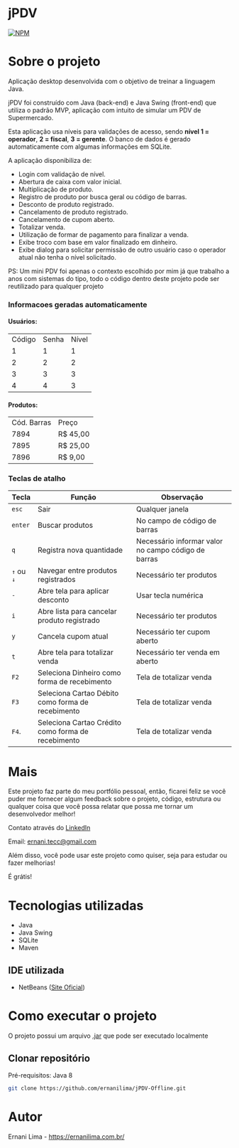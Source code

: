 # jPDV
[![NPM](https://img.shields.io/npm/l/react)](https://github.com/ernanilima/jpdv/blob/master/LICENSE) 

# Sobre o projeto
Aplicação desktop desenvolvida com o objetivo de treinar a linguagem Java.

jPDV foi construído com Java (back-end) e Java Swing (front-end) que utiliza o padrão MVP, aplicação com intuito de simular um PDV de Supermercado.

Esta aplicação usa níveis para validações de acesso, sendo **nível 1 = operador**, **2 = fiscal**, **3 = gerente**.
O banco de dados é gerado automaticamente com algumas informações em SQLite.

A aplicação disponibiliza de:
* Login com validação de nível.
* Abertura de caixa com valor inicial.
* Multiplicação de produto.
* Registro de produto por busca geral ou código de barras.
* Desconto de produto registrado.
* Cancelamento de produto registrado.
* Cancelamento de cupom aberto.
* Totalizar venda.
* Utilização de formar de pagamento para finalizar a venda.
* Exibe troco com base em valor finalizado em dinheiro.
* Exibe dialog para solicitar permissão de outro usuário caso o operador atual não tenha o nível solicitado.


PS: Um mini PDV foi apenas o contexto escolhido por mim já que trabalho a anos com sistemas do tipo, todo o código dentro deste projeto pode ser reutilizado para qualquer projeto

### Informacoes geradas automaticamente
#### Usuários:
<table>
    <tr>
        <td>Código</td>
        <td>Senha</td>
        <td>Nível</td>
    </tr>
    <tr>
        <td>1</td>
        <td>1</td>
        <td>1</td>
    </tr>
    <tr>
        <td>2</td>
        <td>2</td>
        <td>2</td>
    </tr>
    <tr>
        <td>3</td>
        <td>3</td>
        <td>3</td>
    </tr>
    <tr>
        <td>4</td>
        <td>4</td>
        <td>3</td>
    </tr>
</table>

#### Produtos:
<table>
    <tr>
        <td>Cód. Barras</td>
        <td>Preço</td>
    </tr>
    <tr>
        <td>7894</td>
        <td>R$ 45,00</td>
    </tr>
    <tr>
        <td>7895</td>
        <td>R$ 25,00</td>
    </tr>
    <tr>
        <td>7896</td>
        <td>R$ 9,00</td>
    </tr>
</table>

### Teclas de atalho
Tecla      | Função                                             | Observação
-----------|----------------------------------------------------|-----------
`esc`      | Sair                                               | Qualquer janela
`enter`    | Buscar produtos                                    | No campo de código de barras
`q`        | Registra nova quantidade                           | Necessário informar valor no campo código de barras
`↑` ou `↓` | Navegar entre produtos registrados                 | Necessário ter produtos
`-`        | Abre tela para aplicar desconto                    | Usar tecla numérica
`i`        | Abre lista para cancelar produto registrado        | Necessário ter produtos
`y`        | Cancela cupom atual                                | Necessário ter cupom aberto
`t`        | Abre tela para totalizar venda                     | Necessário ter venda em aberto
`F2`       | Seleciona Dinheiro como forma de recebimento       | Tela de totalizar venda
`F3`       | Seleciona Cartao Débito como forma de recebimento  | Tela de totalizar venda
`F4`.      | Seleciona Cartao Crédito como forma de recebimento | Tela de totalizar venda

# Mais
Este projeto faz parte do meu portfólio pessoal, então, ficarei feliz se você puder me fornecer algum feedback sobre o projeto, código, estrutura ou qualquer coisa que você possa relatar que possa me tornar um desenvolvedor melhor!

Contato através do [LinkedIn](https://www.linkedin.com/in/ernanilima)

Email: ernani.tecc@gmail.com

Além disso, você pode usar este projeto como quiser, seja para estudar ou fazer melhorias!

É grátis!

# Tecnologias utilizadas
- Java
- Java Swing
- SQLite
- Maven

## IDE utilizada
- NetBeans ([Site Oficial](https://netbeans.apache.org/download/nb120/nb120.html))

# Como executar o projeto
O projeto possui um arquivo [.jar](https://github.com/ernanilima/jpdv/blob/master/out/artifacts/jPDV_jar/jPDV.jar) que pode ser executado localmente

## Clonar repositório
Pré-requisitos: Java 8

```bash
git clone https://github.com/ernanilima/jPDV-Offline.git
```

# Autor

Ernani Lima - https://ernanilima.com.br/
